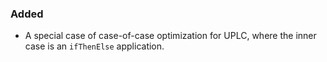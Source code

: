 ### Added

- A special case of case-of-case optimization for UPLC, where the inner case is
  an `ifThenElse` application.

